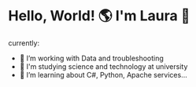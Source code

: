 # Hello, World! 🌎 I'm Laura 👋

currently:
- 🔭 I’m working with Data and troubleshooting
- 🏫 I'm studying science and technology at university 
- 🌱 I’m learning about C#, Python, Apache services...
<!--  💬 Ask me about ...
- 😄 Pronouns: ...
- ⚡ Fun fact: ...
-->
